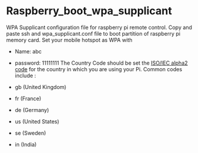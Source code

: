 # Raspberry_boot_wpa_supplicant
WPA Supplicant configuration file for raspberry pi remote control. Copy and paste ssh and wpa_supplicant.conf file to boot partition of raspberry pi memory card. Set your mobile hotspot as WPA with 
* Name: abc
* password: 11111111
The Country Code should be set the [ISO/IEC alpha2 code](https://en.wikipedia.org/wiki/ISO_3166-1_alpha-2#Officially_assigned_code_elements) for the country in which you are using your Pi. Common codes include :

* gb (United Kingdom)
* fr (France)
* de (Germany)
* us (United States)
* se (Sweden)
* in (India)
